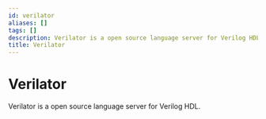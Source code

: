 ```yaml
---
id: verilator
aliases: []
tags: []
description: Verilator is a open source language server for Verilog HDL.
title: Verilator
---
```

# Verilator

Verilator is a open source language server for Verilog HDL.


